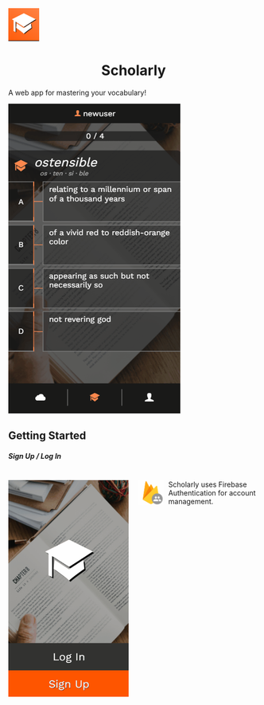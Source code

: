
<img src="/app/assets/images/logo.png" style="">

<h1 style="text-align: center;">Scholarly</h1>

A web app for mastering your vocabulary!

<img src="/app/assets/gifs/quiz.gif">


## Getting Started  


<h5>Sign Up / Log In</h5>
<br>
<div style="display: grid; grid-template-columns: 1fr 1fr; grid-gap: 20px;">
<div>
  <img src="/app/assets/gifs/signup.gif">
</div>
<div>
  <img src="/app/assets/images/firebaseauth.png" style="float: left; width: 50px; height: 50px; margin-right: 10px;"> Scholarly uses Firebase Authentication for account management.
</div>
